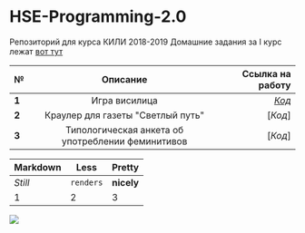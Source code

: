# HSE-Programming-2.0
Репозиторий для курса КИЛИ 2018-2019 
Домашние задания за I курс лежат [вот тут](https://github.com/Gratisfo/HSE-Programming)

| №| Описание          |Ссылка на работу  |
| ------------- |:-------------:| -----:|
| **1** |Игра висилица     | [*Код*](https://github.com/Gratisfo/HSE-Programming-2.0/blob/master/HomeWork/HW1.py) |
| **2** |Краулер для газеты "Светлый путь"    |   [*Код*] |
| **3** |Типологическая анкета об употреблении феминитивов |   [*Код*]|

Markdown | Less | Pretty
--- | --- | ---
*Still* | `renders` | **nicely**
1 | 2 | 3

![](https://pp.userapi.com/c540104/v540104972/18f66/NNX_ep2Ga4M.jpg)

